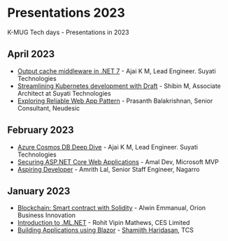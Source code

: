 # Presentations 2023

K-MUG Tech days - Presentations in 2023

## April 2023

* [Output cache middleware in .NET 7](https://github.com/k-mug/Presentations-2023/blob/main/April-2023/Output-cache-middleware-in-dotnet7-Ajai.pdf) - Ajai K M, Lead Engineer. Suyati Technologies
* [Streamlining Kubernetes development with Draft](https://github.com/k-mug/Presentations-2023/) - Shibin M, Associate Architect at Suyati Technologies
* [Exploring Reliable Web App Pattern](https://github.com/k-mug/Presentations-2023/) - Prasanth Balakrishnan, Senior Consultant, Neudesic


## February 2023

* [Azure Cosmos DB Deep Dive](https://github.com/k-mug/Presentations-2023/blob/main/February-2023/Azure-Cosmos-DB-Ajai.pptx) - Ajai K M, Lead Engineer. Suyati Technologies
* [Securing ASP.NET Core Web Applications](https://github.com/k-mug/Presentations-2023/blob/main/February-2023/Securing-ASP-NET-Core-Web-Applications-Amal.pdf) - Amal Dev, Microsoft MVP
* [Aspiring Developer](https://github.com/k-mug/Presentations-2023/blob/main/February-2023/Aspiring-Developer-AmritLal.pptx) - Amrith Lal, Senior Staff Engineer, Nagarro

## January 2023
* [Blockchain: Smart contract with Solidity](https://github.com/k-mug/Presentations-2023/blob/main/January-2023/Smart%20Contracts%20using%20solidity.pptx) - Alwin Emmanual, Orion Business Innovation
* [Introduction to .ML.NET](https://github.com/k-mug/Presentations-2023/blob/main/January-2023/MLNET-Jan2023-Rohit.pptx) - Rohit Vipin Mathews, CES Limited
* [Building Applications using Blazor](https://github.com/k-mug/Presentations-2023/blob/main/January-2023/Blazor-Jan2023-Shamjith.pptx) - [Shamjith Haridasan](https://github.com/ShamjithHaridasan), TCS

